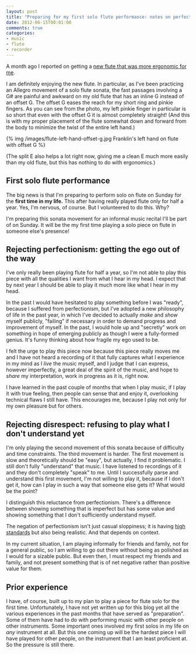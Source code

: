 ```yaml
---
layout: post
title: "Preparing for my first solo flute performance: notes on perfectionism and high standards"
date: 2012-06-15T00:01:00
comments: true
categories: 
- music
- flute
- recorder
---
```

A month ago I reported on getting a [new flute that was more ergonomic for me](/blog/2012/05/18/got-my-new-and-more-ergonomic-flute).

I am definitely enjoying the new flute. In particular, as I've been practicing an Allegro movement of a solo flute sonata, the fast passages involving a G# are painful and awkward on my old flute that has an inline G instead of an offset G. The offset G eases the reach for my short ring and pinkie fingers. As you can see from the photo, my left pinkie finger in particular is so short that even with the offset G it is almost completely straight! (And this is with my proper placement of the flute somewhat down and forward from the body to minimize the twist of the entire left hand.)

{% img /images/flute-left-hand-offset-g.jpg Franklin's left hand on flute with offset G %}

(The split E also helps a lot right now, giving me a clean E much more easily than my old flute, but this has nothing to do with ergonomics.)

## First solo flute performance

The big news is that I'm preparing to perform solo on flute on Sunday for the **first time in my life.** This after having really played flute only for half a year. Yes, I'm nervous, of course. But I volunteered to do this. Why?

<!--more-->

I'm preparing this sonata movement for an informal music recital I'll be part of on Sunday. It will be the my first time playing a solo piece on flute in someone else's presence!

## Rejecting perfectionism: getting the ego out of the way

I've only really been playing flute for half a year, so I'm not able to play this piece with all the qualities I want from what I hear in my head. I expect that by next year I should be able to play it much more like what I hear in my head.

In the past I would have hesitated to play something before I was "ready", because I suffered from perfectionism, but I've adopted a new philosophy of life in the past year, in which I've decided to actually *make* and *show* myself publicly, "failing" if necessary in order to demand progress and improvement of myself. In the past, I would hole up and "secretly" work on something in hope of emerging publicly as though I were a fully-formed genius. It's funny thinking about how fragile my ego used to be.

I felt the urge to play this piece now because this piece really moves me and I have not heard a recording of it that fully captures what I experience in my mind as I *live* the music myself, and I judge that I can express, however imperfectly, a great deal of the spirit of the music, and hope to *share* my interpretation, work in progress as it is, right now.

I have learned in the past couple of months that when I play music, if I play it with true feeling, then people can sense that and enjoy it, overlooking technical flaws I still have. This encourages me, because I play not only for my own pleasure but for others.

## Rejecting disrespect: refusing to play what I don't understand yet

I'm only playing the second movement of this sonata because of difficulty and time constraints. The third movement is harder. The first movement is slow and theoretically should be "easy", but actually, I find it problematic. I still don't fully "understand" that music. I have listened to recordings of it and they don't completely "speak" to me. Until I successfully parse and understand this first movement, I'm not willing to play it, because if I don't get it, how can I play in such a way that someone else gets it? What would be the point?

I distinguish this reluctance from perfectionism. There's a difference between showing something that is imperfect but has some value and showing something that I don't sufficiently understand myself.

The negation of perfectionism isn't just casual sloppiness; it is having [high standards](http://musiciansway.com/blog/2012/06/high-standards/) but also being realistic. And that depends on context.

In my current situation, I am playing informally for friends and family, not for a general public, so I am willing to go out there without being as polished as I would for a sizable public. But even then, I must respect my friends and family, and not present something that is of net negative rather than positive value for them.

## Prior experience

I have, of course, built up to my plan to play a piece for flute solo for the first time. Unfortunately, I have not yet written up for this blog yet all the various experiences in the past months that have served as "preparation". Some of them have had to do with performing music with other people on other instruments. Some important ones involved my first solos in my life on *any* instrument at all. But this one coming up will be the hardest piece I will have played for other people, on the instrument that I am least proficient at. So the pressure is still there.
